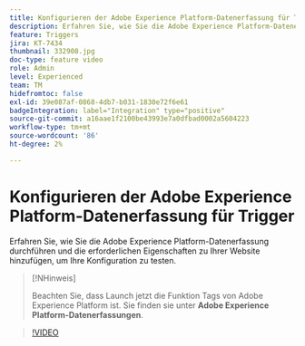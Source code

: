 ```yaml
---
title: Konfigurieren der Adobe Experience Platform-Datenerfassung für Trigger
description: Erfahren Sie, wie Sie die Adobe Experience Platform-Datenerfassung durchführen und die erforderlichen Eigenschaften zu Ihrer Website hinzufügen, um Ihre Konfiguration zu testen.
feature: Triggers
jira: KT-7434
thumbnail: 332908.jpg
doc-type: feature video
role: Admin
level: Experienced
team: TM
hidefromtoc: false
exl-id: 39e087af-0868-4db7-b031-1830e72f6e61
badgeIntegration: label="Integration" type="positive"
source-git-commit: a16aae1f2100be43993e7a0dfbad0002a5604223
workflow-type: tm+mt
source-wordcount: '86'
ht-degree: 2%

---
```


# Konfigurieren der Adobe Experience Platform-Datenerfassung für Trigger

Erfahren Sie, wie Sie die Adobe Experience Platform-Datenerfassung durchführen und die erforderlichen Eigenschaften zu Ihrer Website hinzufügen, um Ihre Konfiguration zu testen.

>[!NHinweis]
>
> Beachten Sie, dass Launch jetzt die Funktion Tags von Adobe Experience Platform ist. Sie finden sie unter **Adobe Experience Platform-Datenerfassungen**.

>[!VIDEO](https://video.tv.adobe.com/v/332908?quality=12&learn=on)
